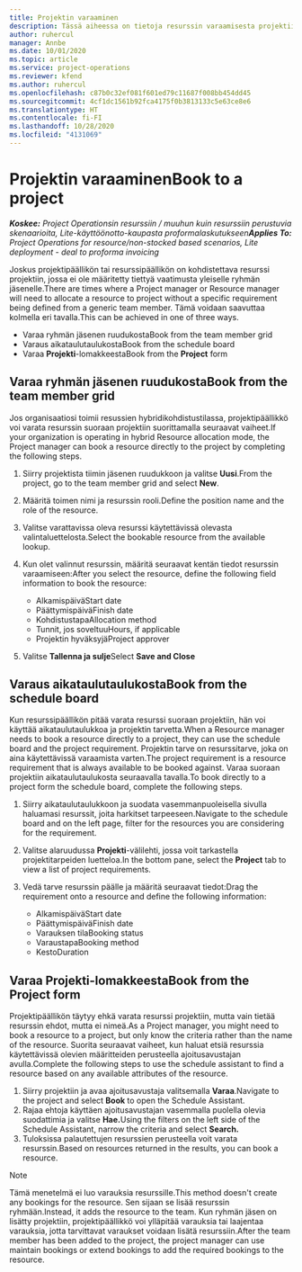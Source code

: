 ```yaml
---
title: Projektin varaaminen
description: Tässä aiheessa on tietoja resurssin varaamisesta projektiin.
author: ruhercul
manager: Annbe
ms.date: 10/01/2020
ms.topic: article
ms.service: project-operations
ms.reviewer: kfend
ms.author: ruhercul
ms.openlocfilehash: c87b0c32ef081f601ed79c11687f008bb454dd45
ms.sourcegitcommit: 4cf1dc1561b92fca4175f0b3813133c5e63ce8e6
ms.translationtype: HT
ms.contentlocale: fi-FI
ms.lasthandoff: 10/28/2020
ms.locfileid: "4131069"
---
```

# <a name="book-to-a-project"></a><span data-ttu-id="5dc72-103">Projektin varaaminen</span><span class="sxs-lookup"><span data-stu-id="5dc72-103">Book to a project</span></span>

<span data-ttu-id="5dc72-104">_**Koskee:** Project Operationsin resurssiin / muuhun kuin resurssiin perustuvia skenaarioita, Lite-käyttöönotto-kaupasta proformalaskutukseen_</span><span class="sxs-lookup"><span data-stu-id="5dc72-104">_**Applies To:** Project Operations for resource/non-stocked based scenarios, Lite deployment - deal to proforma invoicing_</span></span>

<span data-ttu-id="5dc72-105">Joskus projektipäällikön tai resurssipäällikön on kohdistettava resurssi projektiin, jossa ei ole määritetty tiettyä vaatimusta yleiselle ryhmän jäsenelle.</span><span class="sxs-lookup"><span data-stu-id="5dc72-105">There are times where a Project manager or Resource manager will need to allocate a resource to project without a specific requirement being defined from a generic team member.</span></span> <span data-ttu-id="5dc72-106">Tämä voidaan saavuttaa kolmella eri tavalla.</span><span class="sxs-lookup"><span data-stu-id="5dc72-106">This can be achieved in one of three ways.</span></span>

- <span data-ttu-id="5dc72-107">Varaa ryhmän jäsenen ruudukosta</span><span class="sxs-lookup"><span data-stu-id="5dc72-107">Book from the team member grid</span></span>
- <span data-ttu-id="5dc72-108">Varaus aikataulutaulukosta</span><span class="sxs-lookup"><span data-stu-id="5dc72-108">Book from the schedule board</span></span>
- <span data-ttu-id="5dc72-109">Varaa **Projekti**-lomakkeesta</span><span class="sxs-lookup"><span data-stu-id="5dc72-109">Book from the **Project** form</span></span>

## <a name="book-from-the-team-member-grid"></a><span data-ttu-id="5dc72-110">Varaa ryhmän jäsenen ruudukosta</span><span class="sxs-lookup"><span data-stu-id="5dc72-110">Book from the team member grid</span></span>

<span data-ttu-id="5dc72-111">Jos organisaatiosi toimii resussien hybridikohdistustilassa, projektipäällikkö voi varata resurssin suoraan projektiin suorittamalla seuraavat vaiheet.</span><span class="sxs-lookup"><span data-stu-id="5dc72-111">If your organization is operating in hybrid Resource allocation mode, the Project manager can book a resource directly to the project by completing the following steps.</span></span>

1. <span data-ttu-id="5dc72-112">Siirry projektista tiimin jäsenen ruudukkoon ja valitse **Uusi**.</span><span class="sxs-lookup"><span data-stu-id="5dc72-112">From the project, go to the team member grid and select **New**.</span></span>
2. <span data-ttu-id="5dc72-113">Määritä toimen nimi ja resurssin rooli.</span><span class="sxs-lookup"><span data-stu-id="5dc72-113">Define the position name and the role of the resource.</span></span>
3. <span data-ttu-id="5dc72-114">Valitse varattavissa oleva resurssi käytettävissä olevasta valintaluettelosta.</span><span class="sxs-lookup"><span data-stu-id="5dc72-114">Select the bookable resource from the available lookup.</span></span>
4. <span data-ttu-id="5dc72-115">Kun olet valinnut resurssin, määritä seuraavat kentän tiedot resurssin varaamiseen:</span><span class="sxs-lookup"><span data-stu-id="5dc72-115">After you select the resource, define the following field information to book the resource:</span></span>

    - <span data-ttu-id="5dc72-116">Alkamispäivä</span><span class="sxs-lookup"><span data-stu-id="5dc72-116">Start date</span></span>
    - <span data-ttu-id="5dc72-117">Päättymispäivä</span><span class="sxs-lookup"><span data-stu-id="5dc72-117">Finish date</span></span>
    - <span data-ttu-id="5dc72-118">Kohdistustapa</span><span class="sxs-lookup"><span data-stu-id="5dc72-118">Allocation method</span></span>
    - <span data-ttu-id="5dc72-119">Tunnit, jos soveltuu</span><span class="sxs-lookup"><span data-stu-id="5dc72-119">Hours, if applicable</span></span>
    - <span data-ttu-id="5dc72-120">Projektin hyväksyjä</span><span class="sxs-lookup"><span data-stu-id="5dc72-120">Project approver</span></span>

6. <span data-ttu-id="5dc72-121">Valitse **Tallenna ja sulje**</span><span class="sxs-lookup"><span data-stu-id="5dc72-121">Select **Save and Close**</span></span>

## <a name="book-from-the-schedule-board"></a><span data-ttu-id="5dc72-122">Varaus aikataulutaulukosta</span><span class="sxs-lookup"><span data-stu-id="5dc72-122">Book from the schedule board</span></span>

<span data-ttu-id="5dc72-123">Kun resurssipäällikön pitää varata resurssi suoraan projektiin, hän voi käyttää aikataulutaulukkoa ja projektin tarvetta.</span><span class="sxs-lookup"><span data-stu-id="5dc72-123">When a Resource manager needs to book a resource directly to a project, they can use the schedule board and the project requirement.</span></span> <span data-ttu-id="5dc72-124">Projektin tarve on resurssitarve, joka on aina käytettävissä varaamista varten.</span><span class="sxs-lookup"><span data-stu-id="5dc72-124">The project requirement is a resource requirement that is always available to be booked against.</span></span> <span data-ttu-id="5dc72-125">Varaa suoraan projektiin aikataulutaulukosta seuraavalla tavalla.</span><span class="sxs-lookup"><span data-stu-id="5dc72-125">To book directly to a project form the schedule board, complete the following steps.</span></span>

1. <span data-ttu-id="5dc72-126">Siirry aikataulutaulukkoon ja suodata vasemmanpuoleisella sivulla haluamasi resurssit, joita harkitset tarpeeseen.</span><span class="sxs-lookup"><span data-stu-id="5dc72-126">Navigate to the schedule board and on the left page, filter for the resources you are considering for the requirement.</span></span>
2. <span data-ttu-id="5dc72-127">Valitse alaruudussa **Projekti**-välilehti, jossa voit tarkastella projektitarpeiden luetteloa.</span><span class="sxs-lookup"><span data-stu-id="5dc72-127">In the bottom pane, select the **Project** tab to view a list of project requirements.</span></span>
3. <span data-ttu-id="5dc72-128">Vedä tarve resurssin päälle ja määritä seuraavat tiedot:</span><span class="sxs-lookup"><span data-stu-id="5dc72-128">Drag the requirement onto a resource and define the following information:</span></span>

    - <span data-ttu-id="5dc72-129">Alkamispäivä</span><span class="sxs-lookup"><span data-stu-id="5dc72-129">Start date</span></span>
    - <span data-ttu-id="5dc72-130">Päättymispäivä</span><span class="sxs-lookup"><span data-stu-id="5dc72-130">Finish date</span></span>
    - <span data-ttu-id="5dc72-131">Varauksen tila</span><span class="sxs-lookup"><span data-stu-id="5dc72-131">Booking status</span></span>
    - <span data-ttu-id="5dc72-132">Varaustapa</span><span class="sxs-lookup"><span data-stu-id="5dc72-132">Booking method</span></span>
    - <span data-ttu-id="5dc72-133">Kesto</span><span class="sxs-lookup"><span data-stu-id="5dc72-133">Duration</span></span>

## <a name="book-from-the-project-form"></a><span data-ttu-id="5dc72-134">Varaa Projekti-lomakkeesta</span><span class="sxs-lookup"><span data-stu-id="5dc72-134">Book from the Project form</span></span>

<span data-ttu-id="5dc72-135">Projektipäällikön täytyy ehkä varata resurssi projektiin, mutta vain tietää resurssin ehdot, mutta ei nimeä.</span><span class="sxs-lookup"><span data-stu-id="5dc72-135">As a Project manager, you might need to book a resource to a project, but only know the criteria rather than the name of the resource.</span></span> <span data-ttu-id="5dc72-136">Suorita seuraavat vaiheet, kun haluat etsiä resurssia käytettävissä olevien määritteiden perusteella ajoitusavustajan avulla.</span><span class="sxs-lookup"><span data-stu-id="5dc72-136">Complete the following steps to use the schedule assistant to find a resource based on any available attributes of the resource.</span></span> 

1. <span data-ttu-id="5dc72-137">Siirry projektiin ja avaa ajoitusavustaja valitsemalla **Varaa**.</span><span class="sxs-lookup"><span data-stu-id="5dc72-137">Navigate to the project and select **Book** to open the Schedule Assistant.</span></span>
2. <span data-ttu-id="5dc72-138">Rajaa ehtoja käyttäen ajoitusavustajan vasemmalla puolella olevia suodattimia ja valitse **Hae.**</span><span class="sxs-lookup"><span data-stu-id="5dc72-138">Using the filters on the left side of the Schedule Assistant, narrow the criteria and select **Search.**</span></span>
3. <span data-ttu-id="5dc72-139">Tuloksissa palautettujen resurssien perusteella voit varata resurssin.</span><span class="sxs-lookup"><span data-stu-id="5dc72-139">Based on resources returned in the results, you can book a resource.</span></span>

> [!NOTE]
> <span data-ttu-id="5dc72-140">Tämä menetelmä ei luo varauksia resurssille.</span><span class="sxs-lookup"><span data-stu-id="5dc72-140">This method doesn't create any bookings for the resource.</span></span> <span data-ttu-id="5dc72-141">Sen sijaan se lisää resurssin ryhmään.</span><span class="sxs-lookup"><span data-stu-id="5dc72-141">Instead, it adds the resource to the team.</span></span> <span data-ttu-id="5dc72-142">Kun ryhmän jäsen on lisätty projektiin, projektipäällikkö voi ylläpitää varauksia tai laajentaa varauksia, jotta tarvittavat varaukset voidaan lisätä resurssiin.</span><span class="sxs-lookup"><span data-stu-id="5dc72-142">After the team member has been added to the project, the project manager can use maintain bookings or extend bookings to add the required bookings to the resource.</span></span>
